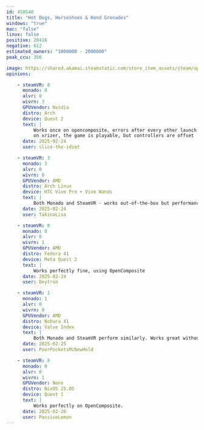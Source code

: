 ```yaml
---
id: 450540
title: "Hot Dogs, Horseshoes & Hand Grenades"
windows: "true"
mac: "false"
linux: false
positive: 20416
negative: 612
estimated_owners: "1000000 - 2000000"
peak_ccu: 356

image: https://shared.akamai.steamstatic.com/store_item_assets/steam/apps/450540/header.jpg?t=1701461240
opinions:

    - steamVR: 0
      monado: 0
      alvr: 0
      wivrn: 3
      GPUVendor: Nvidia
      distro: Arch
      device: Quest 2
      text: |
          Works once on opencomposite, errors after every other launch
          on xrizer, the game is playable, but controllers are offset
      date: 2025-02-24
      user: slice-the-idiot

    - steamVR: 3
      monado: 3
      alvr: 0
      wivrn: 0
      GPUVendor: AMD
      distro: Arch Linux
      device: HTC Vive Pro + Vive Wands
      text: |
          Both Monado and SteamVR - works out-of-the-box but performance is significantly worse as opposed to Windows, same issue as Boneworks.
      date: 2025-02-24
      user: TakinaLisa

    - steamVR: 0
      monado: 0
      alvr: 0
      wivrn: 1
      GPUVendor: AMD
      distro: Fedora 41
      device: Meta Quest 2
      text: |
          Works perfectly fine, using OpenComposite
      date: 2025-02-24
      user: Deytron

    - steamVR: 1
      monado: 1
      alvr: 0
      wivrn: 0
      GPUVendor: AMD
      distro: Nobara 41
      device: Valve Index
      text: |
          Both Monado and SteamVR perform similarly. Works great without no issues that I could find.
      date: 2025-02-25
      user: PoorPocketsMcNewHold

    - steamVR: 0
      monado: 0
      alvr: 0
      wivrn: 1
      GPUVendor: None
      distro: NixOS 25.05
      device: Quest 1
      text: |
          Works perfectly on OpenComposite.
      date: 2025-02-26
      user: PassiveLemon
---
```

